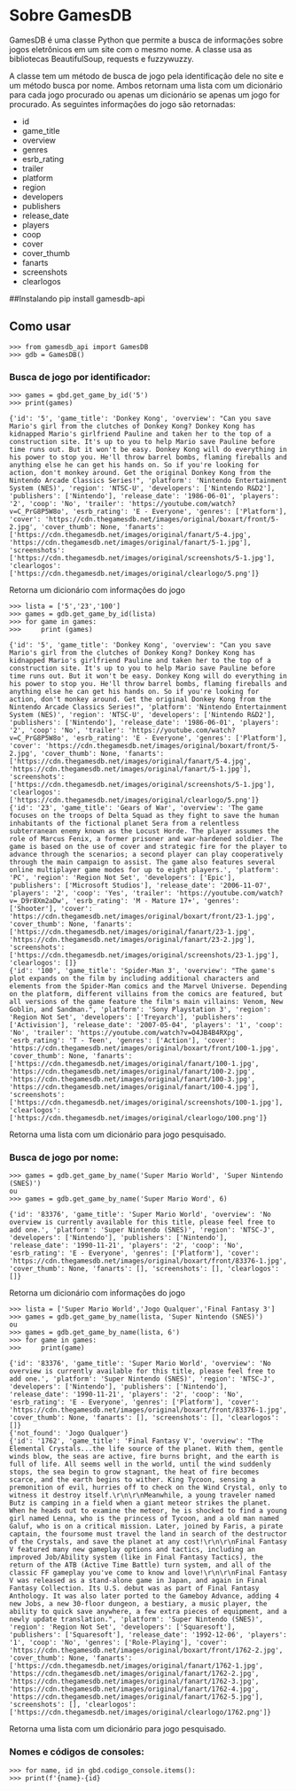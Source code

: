 # Sobre GamesDB

GamesDB é uma classe Python que permite a busca de informações sobre jogos eletrônicos em um site com o mesmo nome. A classe usa as bibliotecas BeautifulSoup, requests e fuzzywuzzy.

A classe tem um método de busca de jogo pela identificação dele no site e um método busca por nome. Ambos retornam uma lista com um dicionário para cada jogo procurado ou apenas um dicionário se apenas um jogo for procurado. As seguintes informações do jogo são retornadas:

- id
- game_title
- overview
- genres
- esrb_rating
- trailer
- platform
- region
- developers
- publishers
- release_date
- players
- coop
- cover
- cover_thumb
- fanarts
- screenshots
- clearlogos

##Instalando
    pip install gamesdb-api

## Como usar

    >>> from gamesdb_api import GamesDB
    >>> gdb = GamesDB()
    
### Busca de jogo por identificador:

    >>> games = gbd.get_game_by_id('5')
    >>> print(games)

    {'id': '5', 'game_title': 'Donkey Kong', 'overview': "Can you save Mario's girl from the clutches of Donkey Kong? Donkey Kong has kidnapped Mario's girlfriend Pauline and taken her to the top of a construction site. It's up to you to help Mario save Pauline before time runs out. But it won't be easy. Donkey Kong will do everything in his power to stop you. He'll throw barrel bombs, flaming fireballs and anything else he can get his hands on. So if you're looking for action, don't monkey around. Get the original Donkey Kong from the Nintendo Arcade Classics Series!", 'platform': 'Nintendo Entertainment System (NES)', 'region': 'NTSC-U', 'developers': ['Nintendo R&D2'], 'publishers': ['Nintendo'], 'release_date': '1986-06-01', 'players': '2', 'coop': 'No', 'trailer': 'https://youtube.com/watch?v=C_PrG8P5W8o', 'esrb_rating': 'E - Everyone', 'genres': ['Platform'], 'cover': 'https://cdn.thegamesdb.net/images/original/boxart/front/5-2.jpg', 'cover_thumb': None, 'fanarts': ['https://cdn.thegamesdb.net/images/original/fanart/5-4.jpg', 'https://cdn.thegamesdb.net/images/original/fanart/5-1.jpg'], 'screenshots': ['https://cdn.thegamesdb.net/images/original/screenshots/5-1.jpg'], 'clearlogos': ['https://cdn.thegamesdb.net/images/original/clearlogo/5.png']}
Retorna um dicionário com informações do jogo 

    >>> lista = ['5','23','100']
    >>> games = gdb.get_game_by_id(lista)
    >>> for game in games:
    >>>     print (games)

    {'id': '5', 'game_title': 'Donkey Kong', 'overview': "Can you save Mario's girl from the clutches of Donkey Kong? Donkey Kong has kidnapped Mario's girlfriend Pauline and taken her to the top of a construction site. It's up to you to help Mario save Pauline before time runs out. But it won't be easy. Donkey Kong will do everything in his power to stop you. He'll throw barrel bombs, flaming fireballs and anything else he can get his hands on. So if you're looking for action, don't monkey around. Get the original Donkey Kong from the Nintendo Arcade Classics Series!", 'platform': 'Nintendo Entertainment System (NES)', 'region': 'NTSC-U', 'developers': ['Nintendo R&D2'], 'publishers': ['Nintendo'], 'release_date': '1986-06-01', 'players': '2', 'coop': 'No', 'trailer': 'https://youtube.com/watch?v=C_PrG8P5W8o', 'esrb_rating': 'E - Everyone', 'genres': ['Platform'], 'cover': 'https://cdn.thegamesdb.net/images/original/boxart/front/5-2.jpg', 'cover_thumb': None, 'fanarts': ['https://cdn.thegamesdb.net/images/original/fanart/5-4.jpg', 'https://cdn.thegamesdb.net/images/original/fanart/5-1.jpg'], 'screenshots': ['https://cdn.thegamesdb.net/images/original/screenshots/5-1.jpg'], 'clearlogos': ['https://cdn.thegamesdb.net/images/original/clearlogo/5.png']}
    {'id': '23', 'game_title': 'Gears of War', 'overview': 'The game focuses on the troops of Delta Squad as they fight to save the human inhabitants of the fictional planet Sera from a relentless subterranean enemy known as the Locust Horde. The player assumes the role of Marcus Fenix, a former prisoner and war-hardened soldier. The game is based on the use of cover and strategic fire for the player to advance through the scenarios; a second player can play cooperatively through the main campaign to assist. The game also features several online multiplayer game modes for up to eight players.', 'platform': 'PC', 'region': 'Region Not Set', 'developers': ['Epic'], 'publishers': ['Microsoft Studios'], 'release_date': '2006-11-07', 'players': '2', 'coop': 'Yes', 'trailer': 'https://youtube.com/watch?v=_D9r8Xm2aDw', 'esrb_rating': 'M - Mature 17+', 'genres': ['Shooter'], 'cover': 'https://cdn.thegamesdb.net/images/original/boxart/front/23-1.jpg', 'cover_thumb': None, 'fanarts': ['https://cdn.thegamesdb.net/images/original/fanart/23-1.jpg', 'https://cdn.thegamesdb.net/images/original/fanart/23-2.jpg'], 'screenshots': ['https://cdn.thegamesdb.net/images/original/screenshots/23-1.jpg'], 'clearlogos': []}
    {'id': '100', 'game_title': 'Spider-Man 3', 'overview': "The game's plot expands on the film by including additional characters and elements from the Spider-Man comics and the Marvel Universe. Depending on the platform, different villains from the comics are featured, but all versions of the game feature the film's main villains: Venom, New Goblin, and Sandman.", 'platform': 'Sony Playstation 3', 'region': 'Region Not Set', 'developers': ['Treyarch'], 'publishers': ['Activision'], 'release_date': '2007-05-04', 'players': '1', 'coop': 'No', 'trailer': 'https://youtube.com/watch?v=O4JB4B4RXpg', 'esrb_rating': 'T - Teen', 'genres': ['Action'], 'cover': 'https://cdn.thegamesdb.net/images/original/boxart/front/100-1.jpg', 'cover_thumb': None, 'fanarts': ['https://cdn.thegamesdb.net/images/original/fanart/100-1.jpg', 'https://cdn.thegamesdb.net/images/original/fanart/100-2.jpg', 'https://cdn.thegamesdb.net/images/original/fanart/100-3.jpg', 'https://cdn.thegamesdb.net/images/original/fanart/100-4.jpg'], 'screenshots': ['https://cdn.thegamesdb.net/images/original/screenshots/100-1.jpg'], 'clearlogos': ['https://cdn.thegamesdb.net/images/original/clearlogo/100.png']}
    
Retorna uma lista com um dicionário para jogo pesquisado.


### Busca de jogo por nome:

    >>> games = gdb.get_game_by_name('Super Mario World', 'Super Nintendo (SNES)')
    ou
    >>> games = gdb.get_game_by_name('Super Mario Word', 6)

    {'id': '83376', 'game_title': 'Super Mario World', 'overview': 'No overview is currently available for this title, please feel free to add one.', 'platform': 'Super Nintendo (SNES)', 'region': 'NTSC-J', 'developers': ['Nintendo'], 'publishers': ['Nintendo'], 'release_date': '1990-11-21', 'players': '2', 'coop': 'No', 'esrb_rating': 'E - Everyone', 'genres': ['Platform'], 'cover': 'https://cdn.thegamesdb.net/images/original/boxart/front/83376-1.jpg', 'cover_thumb': None, 'fanarts': [], 'screenshots': [], 'clearlogos': []}
Retorna um dicionário com informações do jogo 

    >>> lista = ['Super Mario World','Jogo Qualquer','Final Fantasy 3']
    >>> games = gdb.get_game_by_name(lista, 'Super Nintendo (SNES)')
    ou
    >>> games = gdb.get_game_by_name(lista, 6')
    >>> for game in games:
    >>>     print(game)    

    {'id': '83376', 'game_title': 'Super Mario World', 'overview': 'No overview is currently available for this title, please feel free to add one.', 'platform': 'Super Nintendo (SNES)', 'region': 'NTSC-J', 'developers': ['Nintendo'], 'publishers': ['Nintendo'], 'release_date': '1990-11-21', 'players': '2', 'coop': 'No', 'esrb_rating': 'E - Everyone', 'genres': ['Platform'], 'cover': 'https://cdn.thegamesdb.net/images/original/boxart/front/83376-1.jpg', 'cover_thumb': None, 'fanarts': [], 'screenshots': [], 'clearlogos': []}
    {'not_found': 'Jogo Qualquer'}
    {'id': '1762', 'game_title': 'Final Fantasy V', 'overview': "The Elemental Crystals...the life source of the planet. With them, gentle winds blow, the seas are active, fire burns bright, and the earth is full of life. All seems well in the world, until the wind suddenly stops, the sea begin to grow stagnant, the heat of fire becomes scarce, and the earth begins to wither. King Tycoon, sensing a premonition of evil, hurries off to check on the Wind Crystal, only to witness it destroy itself.\r\n\r\nMeanwhile, a young traveler named Butz is camping in a field when a giant meteor strikes the planet. When he heads out to examine the meteor, he is shocked to find a young girl named Lenna, who is the princess of Tycoon, and a old man named Galuf, who is on a critical mission. Later, joined by Faris, a pirate captain, the foursome must travel the land in search of the destructor of the Crystals, and save the planet at any cost!\r\n\r\nFinal Fantasy V featured many new gameplay options and tactics, including an improved Job/Ability system (like in Final Fantasy Tactics), the return of the ATB (Active Time Battle) turn system, and all of the classic FF gameplay you've come to know and love!\r\n\r\nFinal Fantasy V was released as a stand-alone game in Japan, and again in Final Fantasy Collection. Its U.S. debut was as part of Final Fantasy Anthology. It was also later ported to the Gameboy Advance, adding 4 new Jobs, a new 30-floor dungeon, a bestiary, a music player, the ability to quick save anywhere, a few extra pieces of equipment, and a newly update translation.", 'platform': 'Super Nintendo (SNES)', 'region': 'Region Not Set', 'developers': ['Squaresoft'], 'publishers': ['Squaresoft'], 'release_date': '1992-12-06', 'players': '1', 'coop': 'No', 'genres': ['Role-Playing'], 'cover': 'https://cdn.thegamesdb.net/images/original/boxart/front/1762-2.jpg', 'cover_thumb': None, 'fanarts': ['https://cdn.thegamesdb.net/images/original/fanart/1762-1.jpg', 'https://cdn.thegamesdb.net/images/original/fanart/1762-2.jpg', 'https://cdn.thegamesdb.net/images/original/fanart/1762-3.jpg', 'https://cdn.thegamesdb.net/images/original/fanart/1762-4.jpg', 'https://cdn.thegamesdb.net/images/original/fanart/1762-5.jpg'], 'screenshots': [], 'clearlogos': ['https://cdn.thegamesdb.net/images/original/clearlogo/1762.png']}


    
Retorna uma lista com um dicionário para jogo pesquisado.

### Nomes e códigos de consoles:

    >>> for name, id in gbd.codigo_console.items():
    >>> print(f'{name}-{id}
